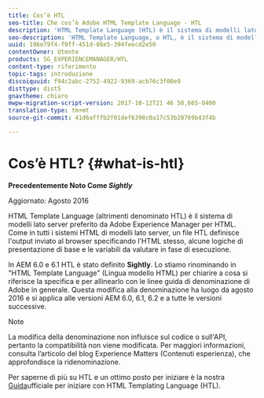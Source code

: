 ```yaml
---
title: Cos’è HTL
seo-title: Che cos’è Adobe HTML Template Language - HTL
description: 'HTML Template Language (HTL) è il sistema di modelli lato server preferito di Adobe Experience Manager per HTML. '
seo-description: 'HTML Template Language, o HTL, è il sistema di modelli lato server preferito di Adobe Experience Manager per HTML. '
uuid: 196e79f4-f9ff-451d-86e5-394feecd2e50
contentOwner: Utente
products: SG_EXPERIENCEMANAGER/HTL
content-type: riferimento
topic-tags: introduzione
discoiquuid: f94c2abc-2752-4922-9369-acb76c3f00e9
disttype: dist5
gnavtheme: chiaro
mwpw-migration-script-version: 2017-10-12T21 46 58,665-0400
translation-type: tm+mt
source-git-commit: 41d6afffb2f01def6398c0a17c53b28769b43f4b

---
```



# Cos’è HTL? {#what-is-htl}

**Precedentemente Noto Come *Sightly***

Aggiornato: Agosto 2016

HTML Template Language (altrimenti denominato HTL) è il sistema di modelli lato server preferito da Adobe Experience Manager per HTML. Come in tutti i sistemi HTML di modelli lato server, un file HTL definisce l'output inviato al browser specificando l'HTML stesso, alcune logiche di presentazione di base e le variabili da valutare in fase di esecuzione.

In AEM 6.0 e 6.1 HTL è stato definito **Sightly**. Lo stiamo rinominando in "HTML Template Language" (Lingua modello HTML) per chiarire a cosa si riferisce la specifica e per allinearlo con le linee guida di denominazione di Adobe in generale. Questa modifica alla denominazione ha luogo da agosto 2016 e si applica alle versioni AEM 6.0, 6.1, 6.2 e a tutte le versioni successive.

>[!NOTE]
>
>La modifica della denominazione non influisce sul codice o sull'API, pertanto la compatibilità non viene modificata. Per maggiori informazioni, consulta l’articolo del blog Experience Matters (Contenuti esperienza), che approfondisce la ridenominazione.

Per saperne di più su HTL e un ottimo posto per iniziare è la nostra [Guida](overview.md)ufficiale per iniziare con HTML Templating Language (HTL).
